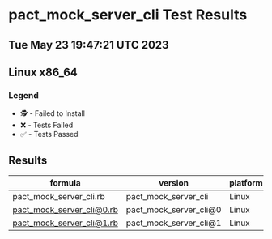 # pact_mock_server_cli Test Results
## Tue May 23 19:47:21 UTC 2023
## Linux x86_64
### Legend
- 🕵️ - Failed to Install
- ❌ - Tests Failed
- ✅ - Tests Passed

## Results
| formula | version | platform | arch | result |
| ------- | ------- | -------- | ---- | ------ |
| pact_mock_server_cli.rb | pact_mock_server_cli | Linux | x86_64 | ✅ |
| pact_mock_server_cli@0.rb | pact_mock_server_cli@0 | Linux | x86_64 | ✅ |
| pact_mock_server_cli@1.rb | pact_mock_server_cli@1 | Linux | x86_64 | ✅ |
